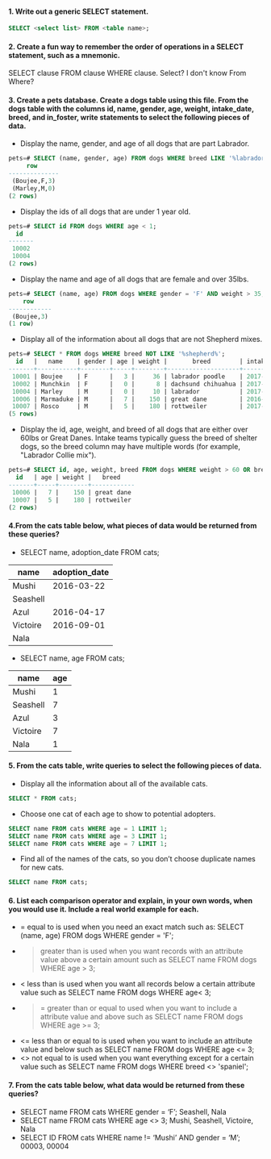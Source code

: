 #### 1. Write out a generic SELECT statement.
```SQL
SELECT <select list> FROM <table name>;
```

#### 2. Create a fun way to remember the order of operations in a SELECT statement, such as a mnemonic.
SELECT clause FROM clause WHERE clause. Select? I don't know From Where?

#### 3. Create a pets database. Create a dogs table using this file. From the dogs table with the columns id, name, gender, age, weight, intake_date, breed, and in_foster, write statements to select the following pieces of data.
- Display the name, gender, and age of all dogs that are part Labrador.

```SQL
pets=# SELECT (name, gender, age) FROM dogs WHERE breed LIKE '%labrador%';
     row
--------------
 (Boujee,F,3)
 (Marley,M,0)
(2 rows)
```
- Display the ids of all dogs that are under 1 year old.

```SQL
pets=# SELECT id FROM dogs WHERE age < 1;
  id
-------
 10002
 10004
(2 rows)
```

- Display the name and age of all dogs that are female and over 35lbs.

```SQL
pets=# SELECT (name, age) FROM dogs WHERE gender = 'F' AND weight > 35;
    row
------------
 (Boujee,3)
(1 row)
```

- Display all of the information about all dogs that are not Shepherd mixes.

```SQL
pets=# SELECT * FROM dogs WHERE breed NOT LIKE '%shepherd%';
  id   |   name    | gender | age | weight |       breed        | intake_date | in_foster
-------+-----------+--------+-----+--------+--------------------+-------------+------------
 10001 | Boujee    | F      |   3 |     36 | labrador poodle    | 2017-06-22  |
 10002 | Munchkin  | F      |   0 |      8 | dachsund chihuahua | 2017-01-13  | 2017-01-31
 10004 | Marley    | M      |   0 |     10 | labrador           | 2017-05-04  | 2016-06-20
 10006 | Marmaduke | M      |   7 |    150 | great dane         | 2016-03-22  | 2016-05-15
 10007 | Rosco     | M      |   5 |    180 | rottweiler         | 2017-04-01  |
(5 rows)
```

- Display the id, age, weight, and breed of all dogs that are either over 60lbs or Great Danes.
Intake teams typically guess the breed of shelter dogs, so the breed column may have multiple words (for example, "Labrador Collie mix").

```SQL
pets=# SELECT id, age, weight, breed FROM dogs WHERE weight > 60 OR breed LIKE '%greate dane%';
  id   | age | weight |   breed
-------+-----+--------+------------
 10006 |   7 |    150 | great dane
 10007 |   5 |    180 | rottweiler
(2 rows)
```

#### 4.From the cats table below, what pieces of data would be returned from these queries?
- SELECT name, adoption_date FROM cats;

name  | adoption_date     
--|---
Mushi | 2016-03-22    
Seashell  |     
Azul  |  2016-04-17   
Victoire  |   2016-09-01  
Nala  |

- SELECT name, age FROM cats;

name  | age     
--|---
Mushi | 1   
Seashell  | 7    
Azul  |  3  
Victoire  |  7  
Nala  | 1

#### 5. From the cats table, write queries to select the following pieces of data.
- Display all the information about all of the available cats.

```SQL
SELECT * FROM cats;
```
- Choose one cat of each age to show to potential adopters.

```SQL
SELECT name FROM cats WHERE age = 1 LIMIT 1;
SELECT name FROM cats WHERE age = 3 LIMIT 1;
SELECT name FROM cats WHERE age = 7 LIMIT 1;
```
- Find all of the names of the cats, so you don’t choose duplicate names for new cats.
```SQL
SELECT name FROM cats;
```

#### 6. List each comparison operator and explain, in your own words, when you would use it. Include a real world example for each.
- = equal to is used when you need an exact match such as: SELECT (name, age) FROM dogs WHERE gender = 'F';
- > greater than is used when you want records with an attribute value above a certain amount such as SELECT name FROM dogs WHERE age > 3;
- < less than is used when you want all records below a certain attribute value such as SELECT name FROM dogs WHERE age< 3;
- >= greater than or equal to used when you want to include a attribute value and above such as SELECT name FROM dogs WHERE age >= 3;
- <= less than or equal to is used when you want to include an attribute value and below such as SELECT name FROM dogs WHERE age <= 3;
- <> not equal to is used when you want everything except for a certain value such as SELECT name FROM dogs WHERE breed <> 'spaniel';

#### 7. From the cats table below, what data would be returned from these queries?
- SELECT name FROM cats WHERE gender = ‘F’;
Seashell, Nala
- SELECT name FROM cats WHERE age <> 3;
Mushi, Seashell, Victoire, Nala
- SELECT ID FROM cats WHERE name != ‘Mushi’ AND gender = ‘M’;
00003, 00004
